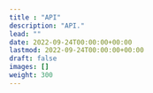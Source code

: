 ```yaml
---
title : "API"
description: "API."
lead: ""
date: 2022-09-24T00:00:00+00:00
lastmod: 2022-09-24T00:00:00+00:00
draft: false
images: []
weight: 300
---
```

